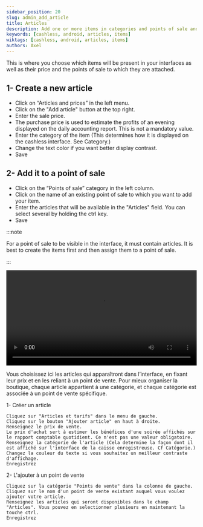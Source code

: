 ```yaml
---
sidebar_position: 20
slug: admin_add_article
title: Articles
description: Add one or more items in categories and points of sale and assign them a price.
keywords: [cashless, android, articles, items]
wiktags: [cashless, android, articles, items]
authors: Axel
---
```


This is where you choose which items will be present in your interfaces as well as their price and the points 
of sale to which they are attached.

## 1- Create a new article

- Click on “Articles and prices” in the left menu.
- Click on the "Add article" button at the top right.
- Enter the sale price.
- The purchase price is used to estimate the profits of an evening displayed on the daily accounting report. This is not a mandatory value.
- Enter the category of the item (This determines how it is displayed on the cashless interface. See Category.)
- Change the text color if you want better display contrast.
- Save

## 2- Add it to a point of sale


- Click on the “Points of sale” category in the left column.
- Click on the name of an existing point of sale to which you want to add your item.
- Enter the articles that will be available in the "Articles" field. You can select several by holding the ctrl key.
- Save

:::note

For a point of sale to be visible in the interface, it must contain articles. 
It is best to create the items first and then assign them to a point of sale.

:::

<video width="100%" controls src="/img/addarticles.mp4"></video>

Vous choisissez ici les articles qui apparaîtront dans l’interface, en fixant leur prix et en les reliant à un point de vente. Pour mieux organiser la boutique, chaque article appartient à une catégorie, et chaque catégorie est associée à un point de vente spécifique.

1- Créer un article

    Cliquez sur "Articles et tarifs" dans le menu de gauche.
    Cliquez sur le bouton "Ajouter article" en haut à droite.
    Renseignez le prix de vente.
    Le prix d'achat sert à estimer les bénéfices d'une soirée affichés sur le rapport comptable quotidient. Ce n'est pas une valeur obligatoire.
    Renseignez la catégorie de l'article (Cela determine la façon dont il est affiché sur l'interface de la caisse enregistreuse. Cf Catégorie.)
    Changez la couleur du texte si vous souhaitez un meilleur contraste d'affichage.
    Enregistrez

2- L'ajouter à un point de vente

    Cliquez sur la catégorie "Points de vente" dans la colonne de gauche.
    Cliquez sur le nom d'un point de vente existant auquel vous voulez ajouter votre article.
    Renseignez les articles qui seront disponibles dans le champ "Articles". Vous pouvez en selectionner plusieurs en maintenant la touche ctrl.
    Enregistrez
